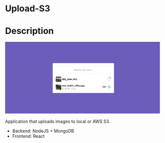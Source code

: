 # Upload-S3

# Description

![Print of application page](https://raw.githubusercontent.com/iwilliam317/upload-s3/master/assets/preview.png)

Application that uploads images to local or AWS S3. 

* Backend: NodeJS + MongoDB
* Frontend: React
